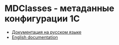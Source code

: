 # MDClasses - метаданные конфигурации 1С

- [Документация на русском языке](ru/index.md)
- [English documentation](en/index.md)
